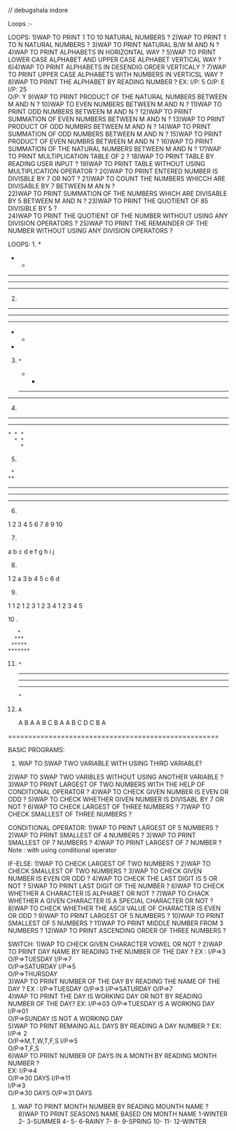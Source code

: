 // debugshala indore

Loops :-


LOOPS: 
1)WAP TO PRINT 1 TO 10 NATURAL NUMBERS ? 
2)WAP TO PRINT 1 TO N NATURAL NUMBERS ? 
3)WAP TO PRINT NATURAL B/W M AND N ? 
4)WAP TO PRINT ALPHABETS IN HORIZONTAL WAY ? 
5)WAP TO PRINT LOWER CASE ALPHABET AND UPPER CASE 
ALPHABET VERTICAL WAY ? 
6)4)WAP TO PRINT ALPHABETS IN DESENDIG ORDER VERTICALY 
? 
7)WAP TO PRINT UPPER CASE ALPHABETS WITH NUMBERS IN 
VERTICSL WAY ? 
8)WAP TO PRINT THE ALPHABET BY READING NUMBER ? 
EX: I/P: 5 
O/P: E 
I/P: 25  
O/P: Y 
9)WAP TO PRINT PRODUCT OF THE NATURAL NUMBERS 
BETWEEN M AND N ? 
10)WAP TO EVEN NUMBERS BETWEEN M AND N ? 
11)WAP TO PRINT ODD NUMBERS BETWEEN M AND N ? 
12)WAP TO PRINT SUMMATION OF EVEN NUMBERS BETWEEN M 
AND N ? 
13)WAP TO PRINT PRODUCT OF ODD NUMBRS BETWEEN M AND N 
? 
14)WAP TO PRINT SUMMATION OF ODD NUMBERS BETWEEN M 
AND N ? 
15)WAP TO PRINT PRODUCT OF EVEN NUMBRS BETWEEN M AND 
N ? 
16)WAP TO PRINT SUMMATION OF THE NATURAL NUMBERS 
BETWEEN M AND N ? 
17)WAP TO PRINT MULTIPLICATION TABLE OF 2 ? 
18)WAP TO PRINT TABLE BY READING USER INPUT ? 
19)WAP TO PRINT TABLE WITHOUT USING MULTIPLICATION 
OPERATOR ? 
20)WAP TO PRINT ENTERED NUMBER IS DIVISBLE BY 7 OR NOT ? 
21)WAP TO COUNT THE NUMBERS WHICCH ARE DIVISABLE BY 7 
BETWEEN M AN N ?  
22)WAP TO PRINT SUMMATION OF THE NUMBERS WHICH ARE 
DIVISABLE BY 5 BETWEEN M AND N  ? 
23)WAP TO PRINT THE QUOTIENT OF 85 DIVISIBLE BY 5  ?  
24)WAP TO PRINT THE QUOTIENT OF THE NUMBER WITHOUT 
USING ANY DIVISION OPERATORS ? 
25)WAP TO PRINT THE REMAINDER OF THE NUMBER WITHOUT 
USING ANY DIVISION OPERATORS ?


<!-- Questions :-  -->
LOOPS:
1.
*
* *
* * *
* * * *
* * * * *

2.
* * * * *
* * * *
* * *
* *
*


3.
       *
     *   *
   *   *   *
*    *    *   *

4.
* * * * *
  * * * *
    * * *
      * *
        *

5. 

     *
    **
   ***
  ****
 *****

6.
1 
2 3
4 5 6
7 8 9 10

7.
a
b c
d e f
g h i j 

8.  
1
2 a
3 b 4
5 c 6 d

9.  
1
1 2
1 2 3
1 2 3 4 
1 2 3 4 5

10 . 

       *
      ***
     *****
    *******

11.    
        *
       ***
      *****
       ***
        *
      
12.  
        A
      A B A
    A B C B A
  A B C D C B A





====================================================


BASIC PROGRAMS: 
1) WAP TO SWAP TWO VARIABLE WITH USING THIRD VARIABLE? 
   
2)WAP TO SWAP TWO VARIBLES WITHOUT USING ANOTHER 
VARIABLE ? 
3)WAP TO PRINT LARGEST OF TWO NUMBERS WITH THE HELP 
OF CONDITIONAL OPERATOR ? 
4)WAP TO CHECK GIVEN NUMBER IS EVEN OR ODD ? 
5)WAP TO CHECK WHETHER GIVEN NUMBER IS DIVISABL BY 7 
OR NOT ? 
6)WAP TO CHECK LARGEST OF THREE NUMBERS ? 
7)WAP TO CHECK SMALLEST OF THREE NUMBERS ? 





CONDITIONAL OPERATOR: 
1)WAP TO PRINT LARGEST OF 5 NUMBERS ? 
2)WAP TO PRINT SMALLEST OF 4 NUMBERS ? 
3)WAP TO PRINT SMALLEST OF 7 NUMBERS ? 
4)WAP TO PRINT LARGEST OF 7 NUMBER ? 
Note : with using conditional operator 




IF-ELSE: 
1)WAP TO CHECK LARGEST OF TWO NUMBERS ? 
2)WAP TO CHECK SMALLEST OF TWO NUMBERS ? 
3)WAP TO CHECK GIVEN NUMBER IS EVEN OR ODD ? 
4)WAP TO CHECK THE LAST DIGIT IS 5 OR NOT ? 
5)WAP TO PRINT LAST DIGIT OF THE NUMBER ? 
6)WAP TO CHECK WHETHER A CHARACTER IS ALPHABET OR 
NOT ? 
7)WAP TO CHACK WHETHER A GIVEN CHARACTER IS A SPECIAL 
CHARACTER OR NOT ? 
8)WAP TO CHECK WHETHER THE ASCII VALUE OF CHARACTER 
IS EVEN OR ODD ? 
9)WAP TO PRINT LARGEST OF 5 NUMBERS ? 
10)WAP TO PRINT SMALLEST  OF 5 NUMBERS ? 
11)WAP TO PRINT MIDDLE NUMBER FROM 3 NUMBERS ? 
12)WAP TO PRINT ASCENDING ORDER OF THREE NUMBERS ? 




SWITCH: 
1)WAP TO CHECK GIVEN CHARACTER VOWEL OR NOT ? 
2)WAP TO PRINT DAY NAME  BY READING THE NUMBER OF THE 
DAY ? 
EX : I/P=>3     O/P=>TUESDAY 
I/P=>7  
O/P=>SATURDAY 
I/P=>5  
O/P=>THURSDAY   
3)WAP TO PRINT NUMBER OF THE DAY  BY READING THE NAME 
OF THE DAY ? 
EX : I/P=>TUESDAY     O/P=>3 
I/P=>SATURDAY   O/P=>7   
4)WAP TO PRINT THE DAY IS WORKING DAY OR NOT BY 
READING NUMBER OF THE DAY? 
EX: I/P=>03     O/P=>TUESDAY IS A WORKING DAY 
I/P=>01  
O/P=>SUNDAY IS NOT A WORKING DAY  
5)WAP TO PRINT REMAING ALL DAYS  BY READING A DAY 
NUMBER ? 
EX: I/P=> 2  
O/P=>M,T,W,T,F,S 
I/P=>5  
O/P=>T,F,S  
6)WAP TO PRINT NUMBER OF DAYS IN A MONTH BY READING 
MONTH NUMBER ?  
EX: I/P=>4  
O/P=>30 DAYS 
I/P=>11  
I/P=>3  
O/P=>30 DAYS 
O/P=>31 DAYS 
1) WAP TO PRINT MONTH NUMBER BY READING MOUNTH NAME 
? 
8)WAP TO PRINT SEASONS NAME BASED ON MONTH NAME 
1-WINTER 
2- 
3-SUMMER 
4- 
5- 
6-RAINY 
7- 
8- 
9-SPRING 
10- 
11- 
12-WINTER 






